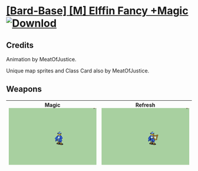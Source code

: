 # [\[Bard-Base\] \[M\] Elffin Fancy +Magic](./) [![Downlod](https://img.shields.io/badge/Download--red?style=social&logo=github)](https://minhaskamal.github.io/DownGit/#/home?url=https://github.com/Klokinator/FE-Repo/tree/main/Battle%20Animations%2FBards%2C%20Dancers%2C%20Suppliers%2C%20Misc%2F%5BBard-Base%5D%20%5BM%5D%20Elffin%20Fancy%20%2BMagic)
## Credits

Animation by MeatOfJustice.

Unique map sprites and Class Card also by MeatOfJustice.

## Weapons

| <b>Magic</b><br/><img alt="Magic animation" src="./6.%20Magic/Magic.gif"/> | <b>Refresh</b><br/><img alt="Refresh animation" src="./8.%20Refresh/Refresh.gif"/> |
| :---: | :---: |

